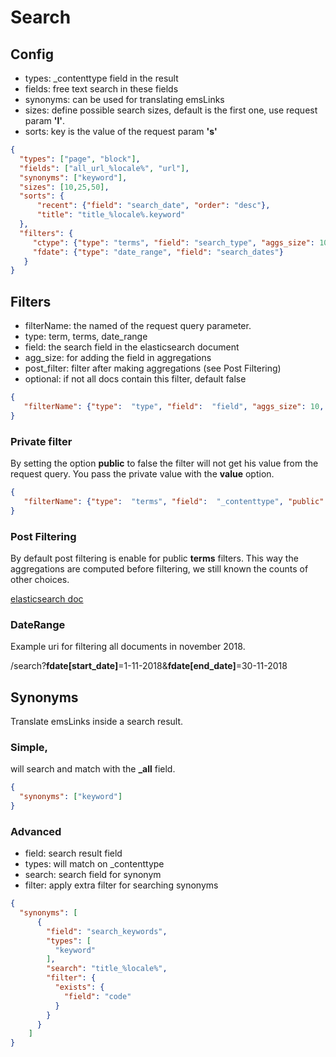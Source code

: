 # Search

## Config

- types: _contenttype field in the result
- fields: free text search in these fields
- synonyms: can be used for translating emsLinks
- sizes: define possible search sizes, default is the first one, use request param **'l'**.
- sorts: key is the value of the request param **'s'**

````json
{
  "types": ["page", "block"],
  "fields": ["all_url_%locale%", "url"],
  "synonyms": ["keyword"],
  "sizes": [10,25,50],
  "sorts": {
      "recent": {"field": "search_date", "order": "desc"},
      "title": "title_%locale%.keyword"
  },
  "filters": {
     "ctype": {"type": "terms", "field": "search_type", "aggs_size": 10},
     "fdate": {"type": "date_range", "field": "search_dates"}
   }
}  
````

## Filters

- filterName: the named of the request query parameter.
- type: term, terms, date_range
- field: the search field in the elasticsearch document
- agg_size: for adding the field in aggregations
- post_filter: filter after making aggregations (see Post Filtering)
- optional: if not all docs contain this filter, default false
````json
{
   "filterName": {"type":  "type", "field":  "field", "aggs_size": 10, "post_filter":  true, "optional":  true}
}
````

### Private filter

By setting the option **public** to false the filter will not get his value from the request query.
You pass the private value with the **value** option.
````json
{
   "filterName": {"type":  "terms", "field":  "_contenttype", "public":  false, "value":  ["page"]}
}
````

### Post Filtering

By default post filtering is enable for public **terms** filters. This way the aggregations are computed before filtering,
we still known the counts of other choices.

[elasticsearch doc](https://www.elastic.co/guide/en/elasticsearch/reference/current/search-request-post-filter.html)

### DateRange 

Example uri for filtering all documents in november 2018.

/search?**fdate[start_date]**=1-11-2018&**fdate[end_date]**=30-11-2018

## Synonyms

Translate emsLinks inside a search result.

### Simple, 

will search and match with the **_all** field.
````json
{
  "synonyms": ["keyword"]
}
````

### Advanced

- field: search result field
- types: will match on _contenttype
- search: search field for synonym
- filter: apply extra filter for searching synonyms
````json
{
  "synonyms": [
      {
        "field": "search_keywords",
        "types": [
          "keyword"
        ],
        "search": "title_%locale%",
        "filter": {
          "exists": {
            "field": "code"
          }
        }
      }
    ]
}
````
